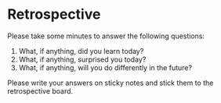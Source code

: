 # Retrospective

Please take some minutes to answer the following questions:

1. What, if anything, did you learn today?
2. What, if anything, surprised you today?
3. What, if anything, will you do differently in the future?

Please write your answers on sticky notes and stick them to the retrospective board.
